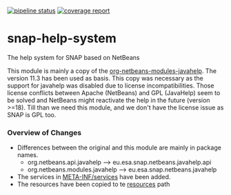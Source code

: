
[![pipeline status](https://gitlab.com/senbox-org/snap-help-system/badges/master/pipeline.svg)](https://gitlab.com/senbox-org/snap-help-system/-/commits/master)
[![coverage report](https://gitlab.com/senbox-org/snap-help-system/badges/master/coverage.svg)](https://gitlab.com/senbox-org/snap-help-system/-/commits/master)

# snap-help-system
The help system for SNAP based on NetBeans

This module is mainly a copy of the [org-netbeans-modules-javahelp](https://github.com/apache/netbeans/tree/11.3/platform/javahelp/src/org/netbeans/modules/javahelp).
The version 11.3 has been used as basis. This copy was necessary as the support for javahelp was disabled due to license incompatibilities.
Those license conflicts between Apache (NetBeans) and GPL (JavaHelp) seem to be solved and NetBeans might reactivate the help in the future (version >=18).
Till than we need this module, and we don't have the license issue as SNAP is GPL too.

### Overview of Changes
* Differences between the original and this module are mainly in package names.
  * org.netbeans.api.javahelp --> eu.esa.snap.netbeans.javahelp.api
  * org.netbeans.modules.javahelp --> eu.esa.snap.netbeans.javahelp
* The services in [META-INF/services](src%2Fmain%2Fresources%2FMETA-INF%2Fservices) have been added.
* The resources have been copied to te [resources](src%2Fmain%2Fresources) path
